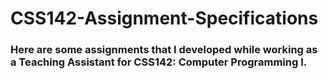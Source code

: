 # CSS142-Assignment-Specifications

### Here are some assignments that I developed while working as a Teaching Assistant for CSS142: Computer Programming I.
